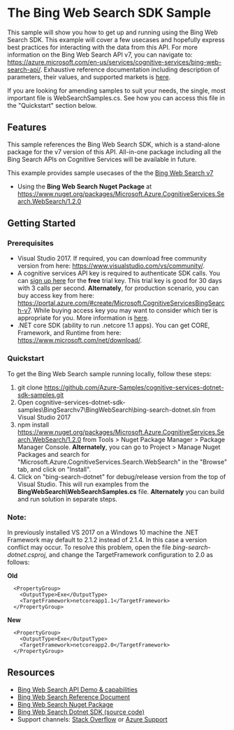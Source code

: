 # The Bing Web Search SDK Sample

This sample will show you how to get up and running using the Bing Web Search SDK. This example will cover a few usecases and hopefully express best practices for interacting with the data from this API. For more information on the Bing Web Search API v7, you can navigate to: https://azure.microsoft.com/en-us/services/cognitive-services/bing-web-search-api/. Exhaustive reference documentation including description of parameters, their values, and supported markets is [here](https://docs.microsoft.com/en-us/rest/api/cognitiveservices/bing-web-api-v7-reference).

If you are looking for amending samples to suit your needs, the single, most important file is WebSearchSamples.cs. See how you can access this file in the "Quickstart" section below.

## Features

This sample references the Bing Web Search SDK, which is a stand-alone package for the v7 version of this API. All-in-one package including all the Bing Search APIs on Cognitive Services will be available in future.

This example provides sample usecases of the the [Bing Web Search v7](https://azure.microsoft.com/en-us/services/cognitive-services/bing-web-search-api/)

* Using the **Bing Web Search Nuget Package** at https://www.nuget.org/packages/Microsoft.Azure.CognitiveServices.Search.WebSearch/1.2.0

## Getting Started

### Prerequisites

- Visual Studio 2017. If required, you can download free community version from here: https://www.visualstudio.com/vs/community/.
- A cognitive services API key is required to authenticate SDK calls. You can [sign up here](https://azure.microsoft.com/en-us/try/cognitive-services/?api=bing-web-search-api) for the **free** trial key. This trial key is good for 30 days with 3 calls per second. **Alternately**, for production scenario, you can buy access key from here: https://portal.azure.com/#create/Microsoft.CognitiveServicesBingSearch-v7. While buying access key you may want to consider which tier is appropriate for you. More information is [here](https://azure.microsoft.com/en-us/pricing/details/cognitive-services/search-api/web/). 
- .NET core SDK (ability to run .netcore 1.1 apps). You can get CORE, Framework, and Runtime from here: https://www.microsoft.com/net/download/. 

### Quickstart

To get the Bing Web Search sample running locally, follow these steps:

1. git clone https://github.com/Azure-Samples/cognitive-services-dotnet-sdk-samples.git
2. Open cognitive-services-dotnet-sdk-samples\BingSearchv7\BingWebSearch\bing-search-dotnet.sln from Visual Studio 2017
3. npm install https://www.nuget.org/packages/Microsoft.Azure.CognitiveServices.Search.WebSearch/1.2.0 from Tools > Nuget Package Manager > Package Manager Console. **Alternately**, you can go to Project > Manage Nuget Packages and search for "Microsoft.Azure.CognitiveServices.Search.WebSearch" in the "Browse" tab, and click on "Install". 
4. Click on "bing-search-dotnet" for debug/release version from the top of Visual Studio. This will run examples from the **BingWebSearch\WebSearchSamples.cs** file. **Alternately** you can build and run solution in separate steps.

### Note: 
In previously installed VS 2017 on a Windows 10 machine the .NET Framework may default to 2.1.2 instead of 2.1.4. In this case a version conflict may occur. To resolve this problem, open the file *bing-search-dotnet.csproj*, and change the TargetFramework configuration to 2.0 as follows:

**Old**
````  
  <PropertyGroup>
    <OutputType>Exe</OutputType>
    <TargetFramework>netcoreapp1.1</TargetFramework>
  </PropertyGroup>
````
**New**
````
  <PropertyGroup>
    <OutputType>Exe</OutputType>
    <TargetFramework>netcoreapp2.0</TargetFramework>
  </PropertyGroup>
````
## Resources
- [Bing Web Search API Demo & capabilities](https://azure.microsoft.com/en-us/services/cognitive-services/bing-web-search-api/)
- [Bing Web Search Reference Document](https://docs.microsoft.com/en-us/rest/api/cognitiveservices/bing-web-api-v7-reference)
- [Bing Web Search Nuget Package](https://www.nuget.org/packages/Microsoft.Azure.CognitiveServices.Search.WebSearch/1.2.0)
- [Bing Web Search Dotnet SDK (source code)](https://github.com/Azure/azure-sdk-for-net/tree/psSdkJson6/src/SDKs/CognitiveServices/dataPlane/Search/BingWebSearch) 
- Support channels: [Stack Overflow](https://stackoverflow.com/questions/tagged/bing-search) or [Azure Support](https://azure.microsoft.com/en-us/support/options/)
